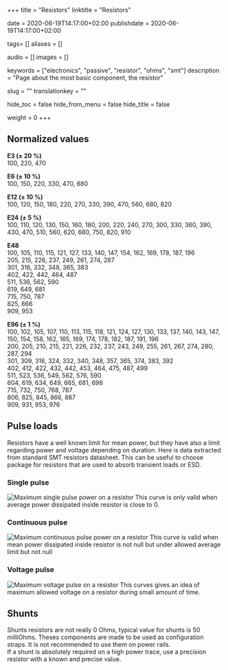 +++
title = "Resistors"
linktitle = "Resistors"

date = 2020-06-19T14:17:00+02:00
publishdate = 2020-06-19T14:17:00+02:00

tags= []
aliases = []

audio = []
images = []

keywords = ["electronics", "passive", "resistor", "ohms", "smt"]
description = "Page about the most basic component, the resistor"

slug = ""
translationkey = ""

hide_toc = false
hide_from_menu = false
hide_title = false

weight = 0
+++

## Normalized values

**E3 (± 20 %)**  
100, 220, 470

**E6 (± 10 %)**  
100, 150, 220, 330, 470, 680

**E12 (± 10 %)**  
100, 120, 150, 180, 220, 270, 330, 390, 470, 560, 680, 820

**E24 (± 5 %)**  
100, 110, 120, 130, 150, 160, 180, 200, 220, 240, 270, 300, 330, 360, 390, 430, 470, 510, 560, 620, 680, 750, 820, 910

**E48**  
100, 105, 110, 115, 121, 127, 133, 140, 147, 154, 162, 169, 178, 187, 196  
205, 215, 226, 237, 249, 261, 274, 287  
301, 316, 332, 348, 365, 383  
402, 422, 442, 464, 487  
511, 536, 562, 590  
619, 649, 681  
715, 750, 787  
825, 866  
909, 953  

**E96 (± 1 %)**  
100, 102, 105, 107, 110, 113, 115, 118, 121, 124, 127, 130, 133, 137, 140, 143, 147, 150, 154, 158, 162, 165, 169, 174, 178, 182, 187, 191, 196  
200, 205, 210, 215, 221, 226, 232, 237, 243, 249, 255, 261, 267, 274, 280, 287, 294  
301, 309, 316, 324, 332, 340, 348, 357, 365, 374, 383, 392  
402, 412, 422, 432, 442, 453, 464, 475, 487, 499  
511, 523, 536, 549, 562, 576, 590  
604, 619, 634, 649, 665, 681, 698  
715, 732, 750, 768, 787  
806, 825, 845, 866, 887  
909, 931, 953, 976  

## Pulse loads

Resistors have a well known limit for mean power, but they have also a limit regarding power and voltage depending on duration. Here is data extracted from standard SMT resistors datasheet. This can be useful to choose package for resistors that are used to absorb transient loads or ESD.

### Single pulse

![Maximum single pulse power on a resistor](resistor-single-pulse.jpg "Maximum single pulse power on a resistor")
This curve is only valid when average power dissipated inside resistor is close to 0.

### Continuous pulse

![Maximum continuous pulse power on a resistor](resistor-continuous-pulse.jpg "Maximum continuous pulse power on a resistor")
This curve is valid when mean power dissipated inside resistor is not null but under allowed average limit but not null

### Voltage pulse

![Maximum voltage pulse on a resistor](resistor-voltage-pulse.jpg "Maximum voltage pulse on a resistor")
This curves gives an idea of maximum allowed voltage on a resistor during small amount of time.

## Shunts

Shunts resistors are not really 0 Ohms, typical value for shunts is 50 milliOhms. Theses components are made to be used as configuration straps. It is not recommended to use them on power rails.  
If a shunt is absolutely required on a high power trace, use a precision resistor with a known and precise value.
